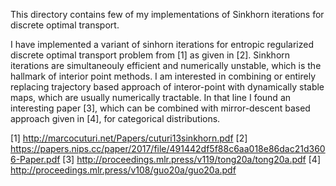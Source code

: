 This directory contains few of my implementations of Sinkhorn iterations for discrete optimal transport.

I have implemented a variant of sinhorn iterations for entropic regularized discrete optimal transport problem from [1] as given in [2]. Sinkhorn iterations are simultaneouly efficient and numerically unstable, which is the hallmark of interior point methods. I am interested in combining or entirely replacing trajectory based approach of interor-point with dynamically stable maps, which are usually numerically tractable. In that line I found an interesting paper [3], which can be combined with mirror-descent based approach given in [4], for categorical distributions.






















[1] http://marcocuturi.net/Papers/cuturi13sinkhorn.pdf
[2] https://papers.nips.cc/paper/2017/file/491442df5f88c6aa018e86dac21d3606-Paper.pdf
[3] http://proceedings.mlr.press/v119/tong20a/tong20a.pdf
[4] http://proceedings.mlr.press/v108/guo20a/guo20a.pdf
